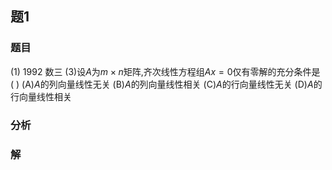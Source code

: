 ## 题1
### 题目
(1) 1992 数三 
(3)设$A$为$m \times n$矩阵,齐次线性方程组${Ax} = 0$仅有零解的充分条件是 (   )
(A)$A$的列向量线性无关 (B)$A$的列向量线性相关
(C)$A$的行向量线性无关 (D)$A$的行向量线性相关
### 分析

### 解